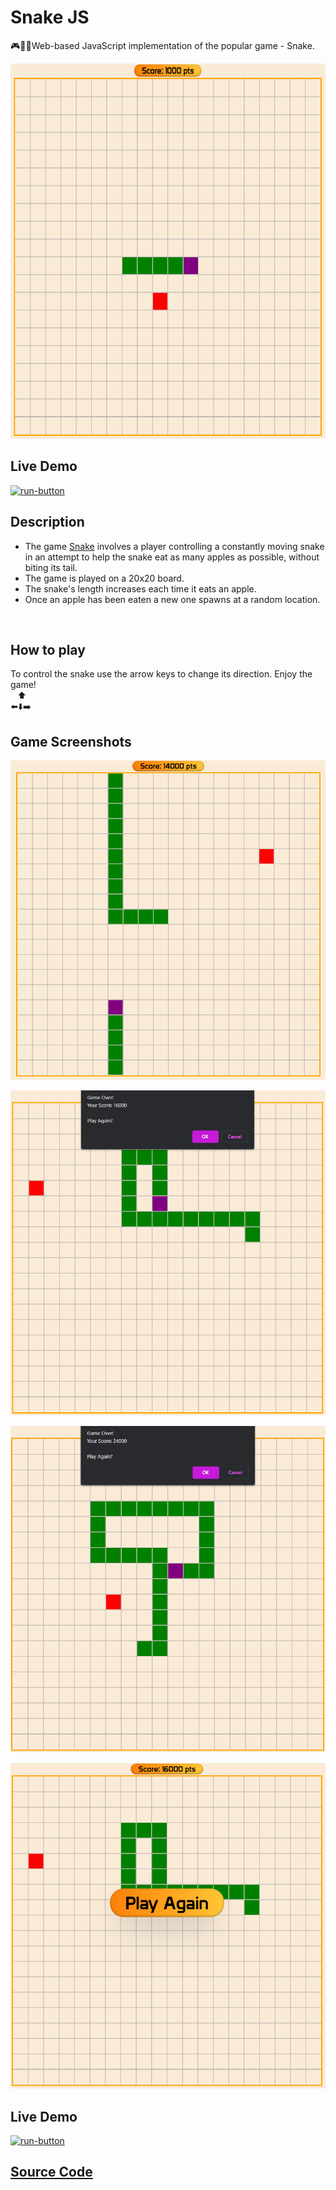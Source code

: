 # Snake JS
🎮🐍🍎Web-based JavaScript implementation of the popular game - Snake.
<p align="center"><a href="https://snake.mirokrastanov.repl.co/"><img src="https://github.com/mirokrastanov/snakeJS/blob/main/src/previews/snake-4.png?raw=true" alt="game-image" height="600px"></a></p>

## Live Demo
[<img src="https://freepngimg.com/download/play_now_button/25403-5-play-now-button-transparent.png" alt="run-button" height="40px" />](https://snake.mirokrastanov.repl.co/)
  
## Description
- The game [Snake](https://en.wikipedia.org/wiki/Snake_(video_game_genre)) involves a player controlling a constantly moving snake in an attempt to help the snake eat as many apples as possible, without biting its tail.
- The game is played on a 20x20 board.
- The snake's length increases each time it eats an apple.
- Once an apple has been eaten a new one spawns at a random location.
<br />

## How to play
To control the snake use the arrow keys to change its direction. Enjoy the game! <br />
` ` ⬆️ ` ` <br />
⬅️⬇️➡️ 
<br />

## Game Screenshots
<p align="center"><img src="https://github.com/mirokrastanov/snakeJS/blob/main/src/previews/snake-1.png?raw=true" alt="image" /></p>
<p align="center"><img src="https://github.com/mirokrastanov/snakeJS/blob/main/src/previews/snake-2.png?raw=true" alt="image" /></p>
<p align="center"><img src="https://github.com/mirokrastanov/snakeJS/blob/main/src/previews/snake-5.png?raw=true" alt="image" /></p>
<p align="center"><img src="https://github.com/mirokrastanov/snakeJS/blob/main/src/previews/snake-3.png?raw=true" alt="image" /></p>

## Live Demo
[<img src="https://freepngimg.com/download/play_now_button/25403-5-play-now-button-transparent.png" alt="run-button" height="40px" />](https://snake.mirokrastanov.repl.co/)
  
## [Source Code](https://github.com/mirokrastanov/snakeJS/tree/main/src)
  
